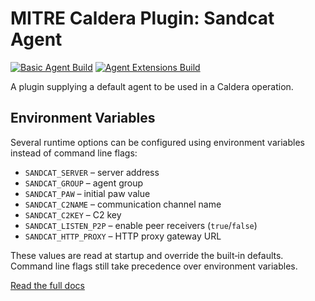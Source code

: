 # MITRE Caldera Plugin: Sandcat Agent
[![Basic Agent Build](https://github.com/mitre/sandcat/actions/workflows/go.yml/badge.svg)](https://github.com/mitre/sandcat/actions/workflows/go.yml)
[![Agent Extensions Build](https://github.com/mitre/sandcat/actions/workflows/sandcatextensions.yml/badge.svg)](https://github.com/mitre/sandcat/actions/workflows/sandcatextensions.yml)

A plugin supplying a default agent to be used in a Caldera operation.

## Environment Variables

Several runtime options can be configured using environment variables instead of
command line flags:

- `SANDCAT_SERVER` – server address
- `SANDCAT_GROUP` – agent group
- `SANDCAT_PAW` – initial paw value
- `SANDCAT_C2NAME` – communication channel name
- `SANDCAT_C2KEY` – C2 key
- `SANDCAT_LISTEN_P2P` – enable peer receivers (`true`/`false`)
- `SANDCAT_HTTP_PROXY` – HTTP proxy gateway URL

These values are read at startup and override the built‑in defaults. Command
line flags still take precedence over environment variables.

[Read the full docs](https://caldera.readthedocs.io/en/latest/Plugin-library.html#sandcat)
